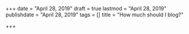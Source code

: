 +++
date = "April 28, 2019"
draft = true
lastmod = "April 28, 2019"
publishdate = "April 28, 2019"
tags = []
title = "How much should I blog?"

+++

